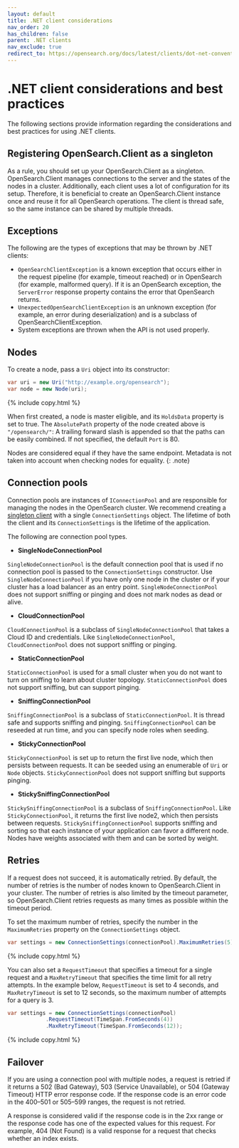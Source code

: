 ```yaml
---
layout: default
title: .NET client considerations
nav_order: 20
has_children: false
parent: .NET clients
nav_exclude: true
redirect_to: https://opensearch.org/docs/latest/clients/dot-net-conventions/
---
```


# .NET client considerations and best practices

The following sections provide information regarding the considerations and best practices for using .NET clients.

## Registering OpenSearch.Client as a singleton

As a rule, you should set up your OpenSearch.Client as a singleton. OpenSearch.Client manages connections to the server and the states of the nodes in a cluster. Additionally, each client uses a lot of configuration for its setup. Therefore, it is beneficial to create an OpenSearch.Client instance once and reuse it for all OpenSearch operations. The client is thread safe, so the same instance can be shared by multiple threads.

## Exceptions

The following are the types of exceptions that may be thrown by .NET clients:

- `OpenSearchClientException` is a known exception that occurs either in the request pipeline (for example, timeout reached) or in OpenSearch (for example, malformed query). If it is an OpenSearch exception, the `ServerError` response property contains the error that OpenSearch returns. 
- `UnexpectedOpenSearchClientException` is an unknown exception (for example, an error during deserialization) and is a subclass of OpenSearchClientException.
- System exceptions are thrown when the API is not used properly. 

## Nodes

To create a node, pass a `Uri` object into its constructor:

```cs
var uri = new Uri("http://example.org/opensearch");
var node = new Node(uri);
```
{% include copy.html %}

When first created, a node is master eligible, and its `HoldsData` property is set to true. 
The `AbsolutePath` property of the node created above is `"/opensearch/"`: A trailing forward slash is appended so that the paths can be easily combined. If not specified, the default `Port` is 80.

Nodes are considered equal if they have the same endpoint. Metadata is not taken into account when checking nodes for equality.
{: .note}

## Connection pools

Connection pools are instances of `IConnectionPool` and are responsible for managing the nodes in the OpenSearch cluster. We recommend creating a [singleton client](#registering-opensearchclient-as-a-singleton) with a single `ConnectionSettings` object. The lifetime of both the client and its `ConnectionSettings` is the lifetime of the application.

The following are connection pool types.

- **SingleNodeConnectionPool**

`SingleNodeConnectionPool` is the default connection pool that is used if no connection pool is passed to the `ConnectionSettings` constructor. Use `SingleNodeConnectionPool` if you have only one node in the cluster or if your cluster has a load balancer as an entry point. `SingleNodeConnectionPool` does not support sniffing or pinging and does not mark nodes as dead or alive. 

- **CloudConnectionPool**

`CloudConnectionPool` is a subclass of `SingleNodeConnectionPool` that takes a Cloud ID and credentials. Like `SingleNodeConnectionPool`, `CloudConnectionPool` does not support sniffing or pinging.

- **StaticConnectionPool**

`StaticConnectionPool` is used for a small cluster when you do not want to turn on sniffing to learn about cluster topology. `StaticConnectionPool` does not support sniffing, but can support pinging.

- **SniffingConnectionPool**

`SniffingConnectionPool` is a subclass of `StaticConnectionPool`. It is thread safe and supports sniffing and pinging. `SniffingConnectionPool` can be reseeded at run time, and you can specify node roles when seeding.

- **StickyConnectionPool**

`StickyConnectionPool` is set up to return the first live node, which then persists between requests. It can be seeded using an enumerable of `Uri` or `Node` objects. `StickyConnectionPool` does not support sniffing but supports pinging.

- **StickySniffingConnectionPool**

`StickySniffingConnectionPool` is a subclass of `SniffingConnectionPool`. Like `StickyConnectionPool`, it returns the first live node2, which then persists between requests. `StickySniffingConnectionPool` supports sniffing and sorting so that each instance of your application can favor a different node. Nodes have weights associated with them and can be sorted by weight.

## Retries

If a request does not succeed, it is automatically retried. By default, the number of retries is the number of nodes known to OpenSearch.Client in your cluster. The number of retries is also limited by the timeout parameter, so OpenSearch.Client retries requests as many times as possible within the timeout period. 

To set the maximum number of retries, specify the number in the `MaximumRetries` property on the `ConnectionSettings` object.

```cs
var settings = new ConnectionSettings(connectionPool).MaximumRetries(5);
```
{% include copy.html %}

You can also set a `RequestTimeout` that specifies a timeout for a single request and a `MaxRetryTimeout` that specifies the time limit for all retry attempts. In the example below, `RequestTimeout` is set to 4 seconds, and `MaxRetryTimeout` is set to 12 seconds, so the maximum number of attempts for a query is 3. 

```cs
var settings = new ConnectionSettings(connectionPool)
            .RequestTimeout(TimeSpan.FromSeconds(4))
            .MaxRetryTimeout(TimeSpan.FromSeconds(12));
```
{% include copy.html %}

## Failover

If you are using a connection pool with multiple nodes, a request is retried if it returns a 502 (Bad Gateway), 503 (Service Unavailable), or 504 (Gateway Timeout) HTTP error response code. If the response code is an error code in the 400–501 or 505–599 ranges, the request is not retried.

A response is considered valid if the response code is in the 2xx range or the response code has one of the expected values for this request. For example, 404 (Not Found) is a valid response for a request that checks whether an index exists.
